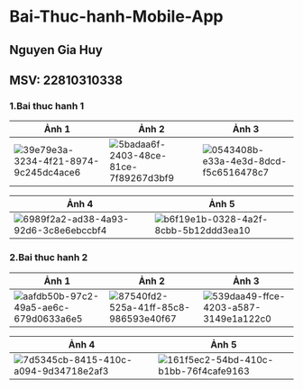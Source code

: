 # Bai-Thuc-hanh-Mobile-App
## Nguyen Gia Huy
## MSV: 22810310338

### 1.Bai thuc hanh 1
| Ảnh 1 | Ảnh 2 | Ảnh 3 |
|---|---|---|
| ![39e79e3a-3234-4f21-8974-9c245dc4ace6](https://github.com/user-attachments/assets/db2cf5c6-a4d9-4c55-b658-bf5860f2e522) | ![5badaa6f-2403-48ce-81ce-7f89267d3bf9](https://github.com/user-attachments/assets/74327934-f71d-4775-bbe3-1f10628faaf9) | ![0543408b-e33a-4e3d-8dcd-f5c6516478c7](https://github.com/user-attachments/assets/d9f8c777-68eb-49a4-b30d-b15198ae3745) |

| Ảnh 4 | Ảnh 5 |
|---|---|
| ![6989f2a2-ad38-4a93-92d6-3c8e6ebccbf4](https://github.com/user-attachments/assets/44b3e234-ade9-4f07-b8a3-bc567ffc5fb2) | ![b6f19e1b-0328-4a2f-8cbb-5b12ddd3ea10](https://github.com/user-attachments/assets/92df8358-1093-4962-a434-42e34f3000bb) |

### 2.Bai thuc hanh 2
| Ảnh 1 | Ảnh 2 | Ảnh 3 |
|---|---|---|
| ![aafdb50b-97c2-49a5-ae6c-679d0633a6e5](https://github.com/user-attachments/assets/08ea5231-d00c-4076-b0db-2a85d1b6b312) | ![87540fd2-525a-41ff-85c8-986593e40f67](https://github.com/user-attachments/assets/8351a193-ae79-4d06-8225-35c37374a26e) | ![539daa49-ffce-4203-a587-3149e1a122c0](https://github.com/user-attachments/assets/4356f5d4-502b-44c4-b138-9f0c997d6f79) |

| Ảnh 4 | Ảnh 5 |
|---|---|
| ![7d5345cb-8415-410c-a094-9d34718e2af3](https://github.com/user-attachments/assets/b9546bbf-f10a-42a1-b8ce-50a0d2fbe462) | ![161f5ec2-54bd-410c-b1bb-76f4cafe9163](https://github.com/user-attachments/assets/b33cbb59-089e-475b-9f4f-8704804a7c48) |

